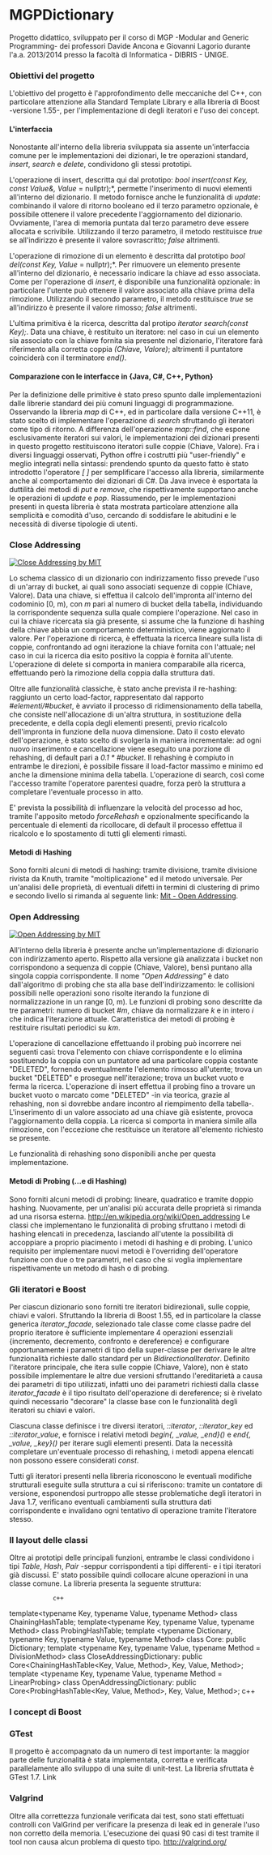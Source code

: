 # MGPDictionary
Progetto didattico, sviluppato per il corso di MGP -Modular and Generic Programming- dei professori Davide Ancona e Giovanni Lagorio durante l'a.a. 2013/2014 presso la facoltà di Informatica - DIBRIS - UNIGE.
### Obiettivi del progetto
L'obiettivo del progetto è l'approfondimento delle meccaniche del C++, con particolare attenzione alla Standard Template Library e alla libreria di Boost -versione 1.55-, per l'implementazione di degli iteratori e l'uso dei concept.
#### L'interfaccia
Nonostante all'interno della libreria sviluppata sia assente un'interfaccia comune per le implementazioni dei dizionari, le tre operazioni standard, *insert*, *search* e *delete*, condividono gli stessi prototipi.

L'operazione di insert, descritta qui dal prototipo: *bool insert(const Key, const Value&, Value* = nullptr);*, permette l'inserimento di nuovi elementi all'interno del dizionario. Il metodo fornisce anche le funzionalità di *update*: combinando il valore di ritorno booleano ed il terzo parametro opzionale, è possibile ottenere il valore precedente l'aggiornamento del dizionario. Ovviamente, l'area di memoria puntata dal terzo parametro deve essere allocata e scrivibile.
Utilizzando il terzo parametro, il metodo restituisce *true* se all'indirizzo è presente il valore sovrascritto; *false* altrimenti.

L'operazione di rimozione di un elemento è descritta dal prototipo *bool del(const Key, Value* = nullptr);*. Per rimuovere un elemento presente all'interno del dizionario, è necessario indicare la chiave ad esso associata. Come per l'operazione di *insert*, è disponibile una funzionalità opzionale: in particolare l'utente può ottenere il valore associato alla chiave prima della rimozione. Utilizzando il secondo parametro, il metodo restituisce *true* se all'indirizzo è presente il valore rimosso; *false* altrimenti.

L'ultima primitiva è la ricerca, descritta dal protipo *iterator search(const Key);*. Data una chiave, è restituito un iteratore: nel caso in cui un elemento sia associato con la chiave fornita sia presente nel dizionario, l'iteratore farà riferimento alla corretta coppia *(Chiave, Valore)*; altrimenti il puntatore coinciderà con il terminatore *end()*.

#### Comparazione con le interfacce in {Java, C#, C++, Python}
Per la definizione delle primitive è stato preso spunto dalle implementazioni dalle librerie standard dei più comuni linguaggi di programmazione. Osservando la libreria *map* di C++, ed in particolare dalla versione C++11, è stato scelto di implementare l'operazione di *search* sfruttando gli iteratori come tipo di ritorno. A differenza dell'operazione *map::find*, che espone esclusivamente iteratori sui valori, le implementazioni dei dizionari presenti in questo progetto restituiscono iteratori sulle coppie (Chiave, Valore).
Fra i diversi linguaggi osservati, Python offre i costrutti più "user-friendly" e meglio integrati nella sintassi: prendendo spunto da questo fatto è stato introdotto l'operatore *[ ]* per semplificare l'accesso alla libreria, similarmente anche al comportamento dei dizionari di C#.
Da Java invece è esportata la duttilità dei metodi di *put* e *remove*, che rispettivamente supportano anche le operazioni di *update* e *pop*. Riassumendo, per le implementazioni presenti in questa libreria è stata mostrata particolare attenzione alla semplicità e comodità d'uso, cercando di soddisfare le abitudini e le necessità di diverse tipologie di utenti.

### Close Addressing
[![Close Addressing by MIT](https://developers.google.com/youtube/images/YouTube_logo_standard_white.png)](https://www.youtube.com/watch?v=0M_kIqhwbFo)

Lo schema classico di un dizionario con indirizzamento fisso prevede l'uso di un'array di bucket, ai quali sono associati sequenze di coppie (Chiave, Valore). Data una chiave, si effettua il calcolo dell'impronta all'interno del codominio [0, m), con *m* pari al numero di bucket della tabella, individuando la corrispondente sequenza sulla quale compiere l'operazione. Nel caso in cui la chiave ricercata sia già presente, si assume che la funzione di hashing della chiave abbia un comportamento deterministico, viene aggiornato il valore.
Per l'operazione di ricerca, è effettuata la ricerca lineare sulla lista di coppie, confrontando ad ogni iterazione la chiave fornita con l'attuale; nel caso in cui la ricerca dia esito positivo la coppia è fornita all'utente.
L'operazione di delete si comporta in maniera comparabile alla ricerca, effettuando però la rimozione della coppia dalla struttura dati.

Oltre alle funzionalità classiche, è stato anche prevista il re-hashing: raggiunto un certo load-factor, rappresentato dal rapporto *#elementi/#bucket*, è avviato il processo di ridimensionamento della tabella, che consiste nell'allocazione di un'altra struttura, in sostituzione della precedente, e della copia degli elementi presenti, previo ricalcolo dell'impronta in funzione della nuova dimensione.
Dato il costo elevato dell'operazione, è stato scelto di svolgerla in maniera incrementale: ad ogni nuovo inserimento e cancellazione viene eseguito una porzione di rehashing, di default pari a *0.1 * #bucket*. Il rehashing è compiuto in entrambe le direzioni, è possibile fissare il load-factor massimo e minimo ed anche la dimensione minima della tabella. L'operazione di search, così come l'accesso tramite l'operatore parentesi quadre, forza però la struttura a completare l'eventuale processo in atto.

E' prevista la possibilità di influenzare la velocità del processo ad hoc, tramite l'apposito metodo *forceRehash* e opzionalmente specificando la percentuale di elementi da ricollocare, di default il processo effettua il ricalcolo e lo spostamento di tutti gli elementi rimasti.

#### Metodi di Hashing
Sono forniti alcuni di metodi di hashing: tramite divisione, tramite divisione rivista da Knuth, tramite "moltiplicazione" ed il metodo universale. Per un'analisi delle proprietà, di eventuali difetti in termini di clustering di primo e secondo livello si rimanda al seguente link: [Mit - Open Addressing](http://www.cse.unt.edu/~tarau/teaching/AnAlgo/MIT_PDF_slides/MIT6_006F11_lec08.pdf "Mit - Open Addressing").

### Open Addressing
[![Open Addressing by MIT](https://developers.google.com/youtube/images/YouTube_logo_standard_white.png)](https://www.youtube.com/watch?v=rvdJDijO2Ro)

All'interno della libreria è presente anche un'implementazione di dizionario con indirizzamento aperto. Rispetto alla versione già analizzata i bucket non corrispondono a sequenza di coppie (Chiave, Valore), bensì puntano alla singola coppia corrispondente. Il nome *"Open Addressing"* è dato dall'algoritmo di probing che sta alla base dell'indirizzamento: le collisioni possibili nelle operazioni sono risolte iterando la funzione di normalizzazione in un range [0, m). Le funzioni di probing sono descritte da tre parametri: numero di bucket *#m*, chiave da normalizzare *k* e in intero *i* che indica l'iterazione attuale. Caratteristica dei metodi di probing è restituire risultati periodici su *km*.

L'operazione di cancellazione effettuando il probing può incorrere nei seguenti casi: trova l'elemento con chiave corrispondente e lo elimina sostituendo la coppia con un puntatore ad una particolare coppia costante "DELETED", fornendo eventualmente l'elemento rimosso all'utente; trova un bucket "DELETED" e prosegue nell'iterazione; trova un bucket vuoto e ferma la ricerca.
L'operazione di insert effettua il probing fino a trovare un bucket vuoto o marcato come "DELETED" -in via teorica, grazie al rehashing, non si dovrebbe andare incontro al riempimento della tabella-. L'inserimento di un valore associato ad una chiave già esistente, provoca l'aggiornamento della coppia.
La ricerca si comporta in maniera simile alla rimozione, con l'eccezione che restituisce un iteratore all'elemento richiesto se presente.

Le funzionalità di rehashing sono disponibili anche per questa implementazione.

#### Metodi di Probing (...e di Hashing)
Sono forniti alcuni metodi di probing: lineare, quadratico e tramite doppio hashing. Nuovamente, per un'analisi più accurata delle proprietà si rimanda ad una risorsa esterna. http://en.wikipedia.org/wiki/Open_addressing
Le classi che implementano le funzionalità di probing sfruttano i metodi di hashing elencati in precedenza, lasciando all'utente la possibilità di accoppiare a proprio piacimento i metodi di hashing e di probing. L'unico requisito per implementare nuovi metodi è l'overriding dell'operatore funzione con due o tre parametri, nel caso che si voglia implementare rispettivamente un metodo di hash o di probing.

### Gli iteratori e Boost
Per ciascun dizionario sono forniti tre iteratori bidirezionali, sulle coppie, chiavi e valori. Sfruttando la libreria di Boost 1.55, ed in particolare la classe generica *iterator_facade*, selezionado tale classe come classe padre del proprio iteratore è sufficiente implementare 4 operazioni essenziali {incremento, decremento, confronto e dereference} e configurare opportunamente i parametri di tipo della super-classe per derivare le altre funzionalità richieste dallo standard per un *BidirectionalIterator*.
Definito l'iteratore principale, che itera sulle coppie (Chiave, Valore), non è stato possibile implementare le altre due versioni sfruttando l'ereditarietà a causa dei parametri di tipo utilizzati, infatti uno dei parametri richiesti dalla classe *iterator_facade* è il tipo risultato dell'operazione di dereference; si è rivelato quindi necessario "decorare" la classe base con le funzionalità degli iteratori su chiavi e valori.

Ciascuna classe definisce i tre diversi iteratori, *::iterator*, *::iterator_key* ed *::iterator_value*, e fornisce i relativi metodi *begin{, _value, _end}()* e *end{, _value, _key}()* per iterare sugli elementi presenti. Data la necessità completare un'eventuale processo di rehashing, i metodi appena elencati non possono essere considerati *const*.

Tutti gli iteratori presenti nella libreria riconoscono le eventuali modifiche strutturali eseguite sulla struttura a cui si riferiscono: tramite un contatore di versione, esponendosi purtroppo alle stesse problematiche degli iteratori in Java 1.7, verificano eventuali cambiamenti sulla struttura dati corrispondente e invalidano ogni tentativo di operazione tramite l'iteratore stesso.

### Il layout delle classi
Oltre ai prototipi delle principali funzioni, entrambe le classi condividono i tipi *Table*, *Hash*, *Pair* -seppur corrispondenti a tipi differenti- e i tipi iteratori già discussi. E' stato possibile quindi collocare alcune operazioni in una classe comune. La libreria presenta la seguente struttura:

				c++
template<typename Key, typename Value, typename Method>
class ChainingHashTable;
template<typename Key, typename Value, typename Method>
class ProbingHashTable;
template <typename Dictionary, typename Key, typename Value, typename Method>
class Core: public Dictionary;
template <typename Key, typename Value, typename Method = DivisionMethod>
class CloseAddressingDictionary: public Core<ChainingHashTable<Key, Value, Method>, Key, Value, Method>;
template <typename Key, typename Value, typename Method = LinearProbing>
class OpenAddressingDictionary: public Core<ProbingHashTable<Key, Value, Method>, Key, Value, Method>;
				c++
### I concept di Boost
### GTest
Il progetto è accompagnato da un numero di test importante: la maggior parte delle funzionalità è stata implementata, corretta e verificata parallelamente allo sviluppo di una suite di unit-test. La libreria sfruttata è GTest 1.7. Link

### Valgrind
Oltre alla correttezza funzionale verificata dai test, sono stati effettuati controlli con ValGrind per verificare la presenza di leak ed in generale l'uso non corretto della memoria. L'esecuzione dei quasi 90 casi di test tramite il tool non causa alcun problema di questo tipo.
http://valgrind.org/
